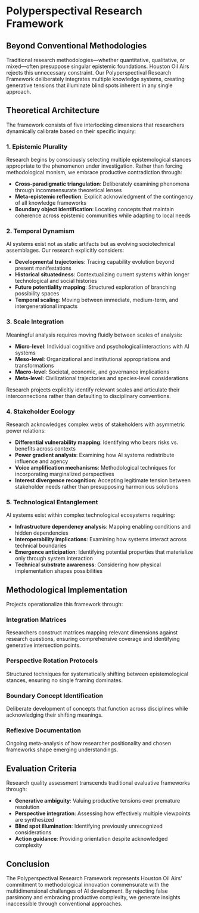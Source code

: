 # Polyperspectival Research Framework

## Beyond Conventional Methodologies

Traditional research methodologies—whether quantitative, qualitative, or mixed—often presuppose singular epistemic foundations. Houston Oil Airs rejects this unnecessary constraint. Our Polyperspectival Research Framework deliberately integrates multiple knowledge systems, creating generative tensions that illuminate blind spots inherent in any single approach.

## Theoretical Architecture

The framework consists of five interlocking dimensions that researchers dynamically calibrate based on their specific inquiry:

### 1. Epistemic Plurality

Research begins by consciously selecting multiple epistemological stances appropriate to the phenomenon under investigation. Rather than forcing methodological monism, we embrace productive contradiction through:

* **Cross-paradigmatic triangulation**: Deliberately examining phenomena through incommensurate theoretical lenses
* **Meta-epistemic reflection**: Explicit acknowledgment of the contingency of all knowledge frameworks
* **Boundary object identification**: Locating concepts that maintain coherence across epistemic communities while adapting to local needs

### 2. Temporal Dynamism

AI systems exist not as static artifacts but as evolving sociotechnical assemblages. Our research explicitly considers:

* **Developmental trajectories**: Tracing capability evolution beyond present manifestations
* **Historical situatedness**: Contextualizing current systems within longer technological and social histories
* **Future potentiality mapping**: Structured exploration of branching possibility spaces
* **Temporal scaling**: Moving between immediate, medium-term, and intergenerational impacts

### 3. Scale Integration

Meaningful analysis requires moving fluidly between scales of analysis:

* **Micro-level**: Individual cognitive and psychological interactions with AI systems
* **Meso-level**: Organizational and institutional appropriations and transformations
* **Macro-level**: Societal, economic, and governance implications
* **Meta-level**: Civilizational trajectories and species-level considerations

Research projects explicitly identify relevant scales and articulate their interconnections rather than defaulting to disciplinary conventions.

### 4. Stakeholder Ecology

Research acknowledges complex webs of stakeholders with asymmetric power relations:

* **Differential vulnerability mapping**: Identifying who bears risks vs. benefits across contexts
* **Power gradient analysis**: Examining how AI systems redistribute influence and agency
* **Voice amplification mechanisms**: Methodological techniques for incorporating marginalized perspectives
* **Interest divergence recognition**: Accepting legitimate tension between stakeholder needs rather than presupposing harmonious solutions

### 5. Technological Entanglement

AI systems exist within complex technological ecosystems requiring:

* **Infrastructure dependency analysis**: Mapping enabling conditions and hidden dependencies
* **Interoperability implications**: Examining how systems interact across technical boundaries
* **Emergence anticipation**: Identifying potential properties that materialize only through system interaction
* **Technical substrate awareness**: Considering how physical implementation shapes possibilities

## Methodological Implementation

Projects operationalize this framework through:

### Integration Matrices

Researchers construct matrices mapping relevant dimensions against research questions, ensuring comprehensive coverage and identifying generative intersection points.

### Perspective Rotation Protocols

Structured techniques for systematically shifting between epistemological stances, ensuring no single framing dominates.

### Boundary Concept Identification

Deliberate development of concepts that function across disciplines while acknowledging their shifting meanings.

### Reflexive Documentation

Ongoing meta-analysis of how researcher positionality and chosen frameworks shape emerging understandings.

## Evaluation Criteria

Research quality assessment transcends traditional evaluative frameworks through:

* **Generative ambiguity**: Valuing productive tensions over premature resolution
* **Perspective integration**: Assessing how effectively multiple viewpoints are synthesized
* **Blind spot illumination**: Identifying previously unrecognized considerations
* **Action guidance**: Providing orientation despite acknowledged complexity

## Conclusion

The Polyperspectival Research Framework represents Houston Oil Airs' commitment to methodological innovation commensurate with the multidimensional challenges of AI development. By rejecting false parsimony and embracing productive complexity, we generate insights inaccessible through conventional approaches.
